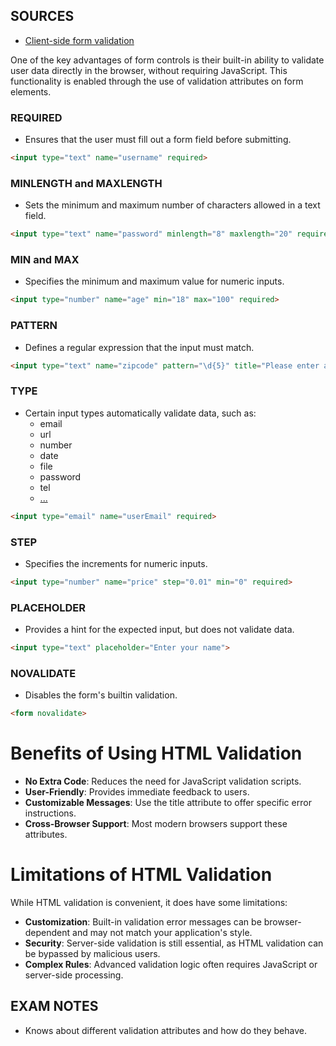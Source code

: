 ## SOURCES
- [Client-side form validation](https://developer.mozilla.org/en-US/docs/Learn_web_development/Extensions/Forms/Form_validation)

One of the key advantages of form controls is their built-in ability to validate user data directly in the browser, without requiring JavaScript. This functionality is enabled through the use of validation attributes on form elements.

### REQUIRED
- Ensures that the user must fill out a form field before submitting.

```html
<input type="text" name="username" required>
```

### MINLENGTH and MAXLENGTH
- Sets the minimum and maximum number of characters allowed in a text field.

```html
<input type="text" name="password" minlength="8" maxlength="20" required>
```

### MIN and MAX
- Specifies the minimum and maximum value for numeric inputs.

```html
<input type="number" name="age" min="18" max="100" required>
```

### PATTERN
- Defines a regular expression that the input must match.

```html
<input type="text" name="zipcode" pattern="\d{5}" title="Please enter a 5-digit ZIP code">
```

### TYPE
- Certain input types automatically validate data, such as:
	- email
	- url
	- number
	- date
	- file
	- password
	- tel
	- [...](https://developer.mozilla.org/en-US/docs/Web/HTML/Element/input#input_types)

```html
<input type="email" name="userEmail" required>
```

### STEP
- Specifies the increments for numeric inputs.

```html
<input type="number" name="price" step="0.01" min="0" required>
```

### PLACEHOLDER
- Provides a hint for the expected input, but does not validate data.

```html
<input type="text" placeholder="Enter your name">
```

### NOVALIDATE
- Disables the form's builtin validation.

```html
<form novalidate>
```

# Benefits of Using HTML Validation

- **No Extra Code**: Reduces the need for JavaScript validation scripts.
- **User-Friendly**: Provides immediate feedback to users.
- **Customizable Messages**: Use the title attribute to offer specific error instructions.
- **Cross-Browser Support**: Most modern browsers support these attributes.

# Limitations of HTML Validation

While HTML validation is convenient, it does have some limitations:

- **Customization**: Built-in validation error messages can be browser-dependent and may not match your application's style.
- **Security**: Server-side validation is still essential, as HTML validation can be bypassed by malicious users.
- **Complex Rules**: Advanced validation logic often requires JavaScript or server-side processing.

## EXAM NOTES

- Knows about different validation attributes and how do they behave.